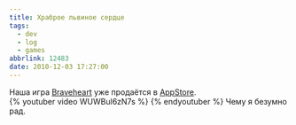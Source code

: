```yaml
---
title: Храброе львиное сердце
tags:
  - dev
  - log
  - games
abbrlink: 12483
date: 2010-12-03 17:27:00
---
```

Наша игра [Braveheart](http://gaijin.ru/ru/games/braveheart/) уже продаётся в [AppStore](http://itunes.apple.com/us/app/braveheart/id401885524?mt=8#).  
{% youtuber video WUWBul6zN7s %}
{% endyoutuber %}
Чему я безумно рад.